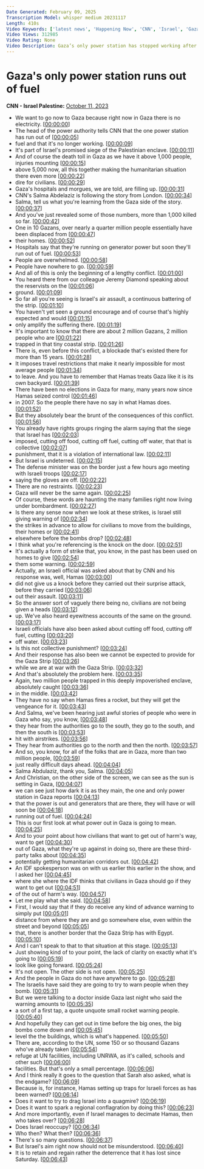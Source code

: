```yaml
---
Date Generated: February 09, 2025
Transcription Model: whisper medium 20231117
Length: 410s
Video Keywords: ['latest news', 'Happening Now', 'CNN', 'Israel', 'Gaza Strip', 'West Bank', 'Hamas', 'IDF', 'Israel Defense Forces', 'Iran', 'Jerusalem', 'Gaza City', 'Tel Aviv', 'Kfar Aza', 'Khan Younis', 'Palestinians', 'Israel Gaza Border', 'Israel War', 'Gaza Siege', 'Gaza Electricity', 'Al-Shati', 'Jabalia', 'CNN News Central', 'Middle East', 'Ashdod', 'John Berman', 'Kate Bolduan', 'Gaza Rockets', 'Hamas Rockets', 'Iron Dome', 'Sara Sidner', 'Rahel Solomon', 'Jim Sciutto', 'CNN Max', 'CNN Newsroom', 'Salma Abdelaziz', 'Gaza Power Station']
Video Views: 312985
Video Rating: None
Video Description: Gaza’s only power station has stopped working after running out of fuel, the head of the Gaza power authority Galal Ismail told CNN. #CNN #News
---
```


# Gaza's only power station runs out of fuel
**CNN - Israel Palestine:** [October 11, 2023](https://www.youtube.com/watch?v=0evi5X6jK4E)
*  We want to go now to Gaza because right now in Gaza there is no electricity. [[00:00:00](https://www.youtube.com/watch?v=0evi5X6jK4E&t=0.0s)]
*  The head of the power authority tells CNN that the one power station has run out of [[00:00:05](https://www.youtube.com/watch?v=0evi5X6jK4E&t=5.5200000000000005s)]
*  fuel and that it's no longer working. [[00:00:09](https://www.youtube.com/watch?v=0evi5X6jK4E&t=9.52s)]
*  It's part of Israel's promised siege of the Palestinian enclave. [[00:00:11](https://www.youtube.com/watch?v=0evi5X6jK4E&t=11.88s)]
*  And of course the death toll in Gaza as we have it above 1,000 people, injuries mounting [[00:00:15](https://www.youtube.com/watch?v=0evi5X6jK4E&t=15.16s)]
*  above 5,000 now, all this together making the humanitarian situation there even more [[00:00:22](https://www.youtube.com/watch?v=0evi5X6jK4E&t=22.2s)]
*  dire for civilians. [[00:00:29](https://www.youtube.com/watch?v=0evi5X6jK4E&t=29.1s)]
*  Gaza's hospitals and morgues, we are told, are filling up. [[00:00:31](https://www.youtube.com/watch?v=0evi5X6jK4E&t=31.340000000000003s)]
*  CNN's Salma Abdelaziz is following the story from London. [[00:00:34](https://www.youtube.com/watch?v=0evi5X6jK4E&t=34.82s)]
*  Salma, tell us what you're learning from the Gaza side of the story. [[00:00:37](https://www.youtube.com/watch?v=0evi5X6jK4E&t=37.94s)]
*  And you've just revealed some of those numbers, more than 1,000 killed so far. [[00:00:42](https://www.youtube.com/watch?v=0evi5X6jK4E&t=42.22s)]
*  One in 10 Gazans, over nearly a quarter million people essentially have been displaced from [[00:00:47](https://www.youtube.com/watch?v=0evi5X6jK4E&t=47.46s)]
*  their homes. [[00:00:52](https://www.youtube.com/watch?v=0evi5X6jK4E&t=52.42s)]
*  Hospitals say that they're running on generator power but soon they'll run out of fuel. [[00:00:53](https://www.youtube.com/watch?v=0evi5X6jK4E&t=53.660000000000004s)]
*  People are overwhelmed. [[00:00:58](https://www.youtube.com/watch?v=0evi5X6jK4E&t=58.019999999999996s)]
*  People have nowhere to go. [[00:00:59](https://www.youtube.com/watch?v=0evi5X6jK4E&t=59.22s)]
*  And all of this is only the beginning of a lengthy conflict. [[00:01:00](https://www.youtube.com/watch?v=0evi5X6jK4E&t=60.66s)]
*  You heard there from our colleague Jeremy Diamond speaking about the reservists on the [[00:01:06](https://www.youtube.com/watch?v=0evi5X6jK4E&t=66.38s)]
*  ground. [[00:01:09](https://www.youtube.com/watch?v=0evi5X6jK4E&t=69.5s)]
*  So far all you're seeing is Israel's air assault, a continuous battering of the strip. [[00:01:10](https://www.youtube.com/watch?v=0evi5X6jK4E&t=70.5s)]
*  You haven't yet seen a ground encourage and of course that's highly expected and would [[00:01:15](https://www.youtube.com/watch?v=0evi5X6jK4E&t=75.74s)]
*  only amplify the suffering there. [[00:01:19](https://www.youtube.com/watch?v=0evi5X6jK4E&t=79.67999999999999s)]
*  It's important to know that there are about 2 million Gazans, 2 million people who are [[00:01:22](https://www.youtube.com/watch?v=0evi5X6jK4E&t=82.42s)]
*  trapped in that tiny coastal strip. [[00:01:26](https://www.youtube.com/watch?v=0evi5X6jK4E&t=86.5s)]
*  There is, even before this conflict, a blockade that's existed there for more than 15 years. [[00:01:28](https://www.youtube.com/watch?v=0evi5X6jK4E&t=88.69999999999999s)]
*  It imposes travel restrictions that make it nearly impossible for most average people [[00:01:34](https://www.youtube.com/watch?v=0evi5X6jK4E&t=94.61999999999999s)]
*  to leave. And you have to remember that Hamas treats Gaza like it is its own backyard. [[00:01:39](https://www.youtube.com/watch?v=0evi5X6jK4E&t=99.38s)]
*  There have been no elections in Gaza for many, many years now since Hamas seized control [[00:01:46](https://www.youtube.com/watch?v=0evi5X6jK4E&t=106.02s)]
*  in 2007. So the people there have no say in what Hamas does. [[00:01:52](https://www.youtube.com/watch?v=0evi5X6jK4E&t=112.06s)]
*  But they absolutely bear the brunt of the consequences of this conflict. [[00:01:56](https://www.youtube.com/watch?v=0evi5X6jK4E&t=116.34s)]
*  You already have rights groups ringing the alarm saying that the siege that Israel has [[00:02:03](https://www.youtube.com/watch?v=0evi5X6jK4E&t=123.62s)]
*  imposed, cutting off food, cutting off fuel, cutting off water, that that is collective [[00:02:07](https://www.youtube.com/watch?v=0evi5X6jK4E&t=127.66s)]
*  punishment, that it is a violation of international law. [[00:02:11](https://www.youtube.com/watch?v=0evi5X6jK4E&t=131.98s)]
*  But Israel is undeterred. [[00:02:15](https://www.youtube.com/watch?v=0evi5X6jK4E&t=135.42s)]
*  The defense minister was on the border just a few hours ago meeting with Israeli troops [[00:02:17](https://www.youtube.com/watch?v=0evi5X6jK4E&t=137.3s)]
*  saying the gloves are off. [[00:02:22](https://www.youtube.com/watch?v=0evi5X6jK4E&t=142.14s)]
*  There are no restraints. [[00:02:23](https://www.youtube.com/watch?v=0evi5X6jK4E&t=143.74s)]
*  Gaza will never be the same again. [[00:02:25](https://www.youtube.com/watch?v=0evi5X6jK4E&t=145.5s)]
*  Of course, these words are haunting the many families right now living under bombardment. [[00:02:27](https://www.youtube.com/watch?v=0evi5X6jK4E&t=147.78s)]
*  Is there any sense now when we look at these strikes, is Israel still giving warning of [[00:02:34](https://www.youtube.com/watch?v=0evi5X6jK4E&t=154.94s)]
*  the strikes in advance to allow for civilians to move from the buildings, their homes or [[00:02:41](https://www.youtube.com/watch?v=0evi5X6jK4E&t=161.82s)]
*  elsewhere before the bombs drop? [[00:02:48](https://www.youtube.com/watch?v=0evi5X6jK4E&t=168.58s)]
*  I think what you're referencing is the knock on the door. [[00:02:51](https://www.youtube.com/watch?v=0evi5X6jK4E&t=171.66s)]
*  It's actually a form of strike that, you know, in the past has been used on homes to give [[00:02:54](https://www.youtube.com/watch?v=0evi5X6jK4E&t=174.17999999999998s)]
*  them some warning. [[00:02:59](https://www.youtube.com/watch?v=0evi5X6jK4E&t=179.17999999999998s)]
*  Actually, an Israeli official was asked about that by CNN and his response was, well, Hamas [[00:03:00](https://www.youtube.com/watch?v=0evi5X6jK4E&t=180.45999999999998s)]
*  did not give us a knock before they carried out their surprise attack, before they carried [[00:03:06](https://www.youtube.com/watch?v=0evi5X6jK4E&t=186.26s)]
*  out their assault. [[00:03:11](https://www.youtube.com/watch?v=0evi5X6jK4E&t=191.01999999999998s)]
*  So the answer sort of vaguely there being no, civilians are not being given a heads [[00:03:12](https://www.youtube.com/watch?v=0evi5X6jK4E&t=192.22s)]
*  up. We've also heard eyewitness accounts of the same on the ground. [[00:03:17](https://www.youtube.com/watch?v=0evi5X6jK4E&t=197.22s)]
*  Israeli officials have also been asked about cutting off food, cutting off fuel, cutting [[00:03:20](https://www.youtube.com/watch?v=0evi5X6jK4E&t=200.78s)]
*  off water. [[00:03:23](https://www.youtube.com/watch?v=0evi5X6jK4E&t=203.9s)]
*  Is this not collective punishment? [[00:03:24](https://www.youtube.com/watch?v=0evi5X6jK4E&t=204.78s)]
*  And their response has also been we cannot be expected to provide for the Gaza Strip [[00:03:26](https://www.youtube.com/watch?v=0evi5X6jK4E&t=206.38s)]
*  while we are at war with the Gaza Strip. [[00:03:32](https://www.youtube.com/watch?v=0evi5X6jK4E&t=212.18s)]
*  And that's absolutely the problem here. [[00:03:35](https://www.youtube.com/watch?v=0evi5X6jK4E&t=215.06s)]
*  Again, two million people trapped in this deeply impoverished enclave, absolutely caught [[00:03:36](https://www.youtube.com/watch?v=0evi5X6jK4E&t=216.94s)]
*  in the middle. [[00:03:42](https://www.youtube.com/watch?v=0evi5X6jK4E&t=222.42000000000002s)]
*  They have no say when Hamas fires a rocket, but they will get the vengeance for it. [[00:03:43](https://www.youtube.com/watch?v=0evi5X6jK4E&t=223.10000000000002s)]
*  And Salma, we've been hearing just awful stories of people who were in Gaza who say, you know, [[00:03:48](https://www.youtube.com/watch?v=0evi5X6jK4E&t=228.98s)]
*  they hear from the authorities go to the south, they go to the south, and then the south is [[00:03:53](https://www.youtube.com/watch?v=0evi5X6jK4E&t=233.3s)]
*  hit with airstrikes. [[00:03:56](https://www.youtube.com/watch?v=0evi5X6jK4E&t=236.5s)]
*  They hear from authorities go to the north and then the north. [[00:03:57](https://www.youtube.com/watch?v=0evi5X6jK4E&t=237.62s)]
*  And so, you know, for all of the folks that are in Gaza, more than two million people, [[00:03:59](https://www.youtube.com/watch?v=0evi5X6jK4E&t=239.62s)]
*  just really difficult days ahead. [[00:04:04](https://www.youtube.com/watch?v=0evi5X6jK4E&t=244.66s)]
*  Salma Abdulaziz, thank you, Salma. [[00:04:05](https://www.youtube.com/watch?v=0evi5X6jK4E&t=245.94s)]
*  And Christian, on the other side of the screen, we can see as the sun is setting in Gaza, [[00:04:07](https://www.youtube.com/watch?v=0evi5X6jK4E&t=247.94s)]
*  we can see just how dark it is as they main, the one and only power station in Gaza reports [[00:04:13](https://www.youtube.com/watch?v=0evi5X6jK4E&t=253.42s)]
*  that the power is out and generators that are there, they will have or will soon be [[00:04:18](https://www.youtube.com/watch?v=0evi5X6jK4E&t=258.74s)]
*  running out of fuel. [[00:04:24](https://www.youtube.com/watch?v=0evi5X6jK4E&t=264.5s)]
*  This is our first look at what power out in Gaza is going to mean. [[00:04:25](https://www.youtube.com/watch?v=0evi5X6jK4E&t=265.62s)]
*  And to your point about how civilians that want to get out of harm's way, want to get [[00:04:30](https://www.youtube.com/watch?v=0evi5X6jK4E&t=270.38s)]
*  out of Gaza, what they're up against in doing so, there are these third-party talks about [[00:04:35](https://www.youtube.com/watch?v=0evi5X6jK4E&t=275.94s)]
*  potentially getting humanitarian corridors out. [[00:04:42](https://www.youtube.com/watch?v=0evi5X6jK4E&t=282.1s)]
*  An IDF spokesperson was on with us earlier this earlier in the show, and I asked her [[00:04:45](https://www.youtube.com/watch?v=0evi5X6jK4E&t=285.42s)]
*  where she where the IDF thinks that civilians in Gaza should go if they want to get out [[00:04:51](https://www.youtube.com/watch?v=0evi5X6jK4E&t=291.58s)]
*  of the out of harm's way. [[00:04:57](https://www.youtube.com/watch?v=0evi5X6jK4E&t=297.18s)]
*  Let me play what she said. [[00:04:58](https://www.youtube.com/watch?v=0evi5X6jK4E&t=298.22s)]
*  First, I would say that if they do receive any kind of advance warning to simply put [[00:05:01](https://www.youtube.com/watch?v=0evi5X6jK4E&t=301.62s)]
*  distance from where they are and go somewhere else, even within the street and beyond [[00:05:05](https://www.youtube.com/watch?v=0evi5X6jK4E&t=305.42s)]
*  that, there is another border that the Gaza Strip has with Egypt. [[00:05:10](https://www.youtube.com/watch?v=0evi5X6jK4E&t=310.22s)]
*  And I can't speak to that to that situation at this stage. [[00:05:13](https://www.youtube.com/watch?v=0evi5X6jK4E&t=313.62s)]
*  Just showing kind of to your point, the lack of clarity on exactly what it's going to [[00:05:19](https://www.youtube.com/watch?v=0evi5X6jK4E&t=319.26000000000005s)]
*  look like going forward. [[00:05:24](https://www.youtube.com/watch?v=0evi5X6jK4E&t=324.5s)]
*  It's not open. The other side is not open. [[00:05:25](https://www.youtube.com/watch?v=0evi5X6jK4E&t=325.82000000000005s)]
*  And the people in Gaza do not have anywhere to go. [[00:05:28](https://www.youtube.com/watch?v=0evi5X6jK4E&t=328.98s)]
*  The Israelis have said they are going to try to warn people when they bomb. [[00:05:31](https://www.youtube.com/watch?v=0evi5X6jK4E&t=331.94000000000005s)]
*  But we were talking to a doctor inside Gaza last night who said the warning amounts to [[00:05:35](https://www.youtube.com/watch?v=0evi5X6jK4E&t=335.5s)]
*  a sort of a first tap, a quote unquote small rocket warning people. [[00:05:40](https://www.youtube.com/watch?v=0evi5X6jK4E&t=340.41999999999996s)]
*  And hopefully they can get out in time before the big ones, the big bombs come down and [[00:05:45](https://www.youtube.com/watch?v=0evi5X6jK4E&t=345.65999999999997s)]
*  level the the buildings, which is what's happened. [[00:05:50](https://www.youtube.com/watch?v=0evi5X6jK4E&t=350.94s)]
*  There are, according to the UN, some 150 or so thousand Gazans who've already taken [[00:05:54](https://www.youtube.com/watch?v=0evi5X6jK4E&t=354.7s)]
*  refuge at UN facilities, including UNRWA, as it's called, schools and other such [[00:06:00](https://www.youtube.com/watch?v=0evi5X6jK4E&t=360.94s)]
*  facilities. But that's only a small percentage. [[00:06:06](https://www.youtube.com/watch?v=0evi5X6jK4E&t=366.18s)]
*  And I think really it goes to the question that Sarah also asked, what is the endgame? [[00:06:09](https://www.youtube.com/watch?v=0evi5X6jK4E&t=369.18s)]
*  Because is, for instance, Hamas setting up traps for Israeli forces as has been warned? [[00:06:14](https://www.youtube.com/watch?v=0evi5X6jK4E&t=374.22s)]
*  Does it want to try to drag Israel into a quagmire? [[00:06:19](https://www.youtube.com/watch?v=0evi5X6jK4E&t=379.78s)]
*  Does it want to spark a regional conflagration by doing this? [[00:06:23](https://www.youtube.com/watch?v=0evi5X6jK4E&t=383.42s)]
*  And more importantly, even if Israel manages to decimate Hamas, then who takes over? [[00:06:28](https://www.youtube.com/watch?v=0evi5X6jK4E&t=388.78s)]
*  Does Israel reoccupy? [[00:06:34](https://www.youtube.com/watch?v=0evi5X6jK4E&t=394.9s)]
*  Who then? What then? [[00:06:36](https://www.youtube.com/watch?v=0evi5X6jK4E&t=396.61999999999995s)]
*  There's so many questions. [[00:06:37](https://www.youtube.com/watch?v=0evi5X6jK4E&t=397.94s)]
*  But Israel's aim right now should not be misunderstood. [[00:06:40](https://www.youtube.com/watch?v=0evi5X6jK4E&t=400.02s)]
*  It is to retain and regain rather the deterrence that it has lost since Saturday. [[00:06:43](https://www.youtube.com/watch?v=0evi5X6jK4E&t=403.09999999999997s)]
